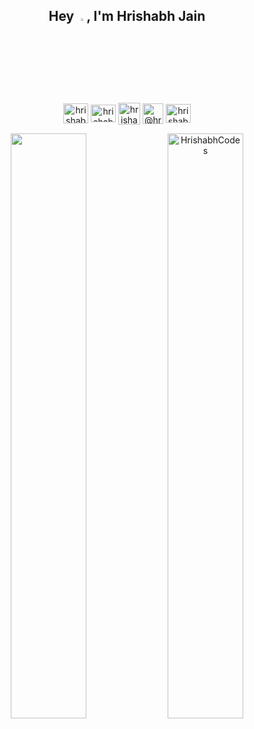 <h2 align="center">Hey <img src="https://github.com/TheDudeThatCode/TheDudeThatCode/blob/master/Assets/Hi.gif" width="3%" style="margin-top: 2px;">, I'm Hrishabh Jain</h2>

<p align="center">
<a href="https://twitter.com/hrishabh_hj" target="blank"><img align="center" src="https://i.pinimg.com/736x/dc/14/bf/dc14bf8657854c461a858844f8d04009.jpg" alt="hrishabhcodes" height="32" width="40" /></a>
<a href="https://linkedin.com/in/hrishabh-jain" target="blank"><img align="center" src="https://raw.githubusercontent.com/rahuldkjain/github-profile-readme-generator/master/src/images/icons/Social/linked-in-alt.svg" alt="hrishabh-jain" height="28" width="40" /></a>
<a style="padding-top: 2px;" href="https://www.leetcode.com/hrishabhcodes" target="blank"><img align="center" src="https://upload.wikimedia.org/wikipedia/commons/1/19/LeetCode_logo_black.png" alt="hrishabhcodes" height="35"  /></a>
<a href="https://medium.com/@hrishabhcodes" target="blank"><img align="center" src="https://cdn.iconscout.com/icon/free/png-256/free-medium-3855923-3201557.png?f=webp&w=128" alt="@hrishabhcodes" height="33" width="33" /></a>
<a href="https://instagram.com/hrishabh.hj" target="blank"><img align="center" src="https://raw.githubusercontent.com/rahuldkjain/github-profile-readme-generator/master/src/images/icons/Social/instagram.svg" alt="hrishabh.hj" height="30" width="40" /></a>
</p>

<p align="center">
  <img width="49%" src="https://github-readme-streak-stats.herokuapp.com?user=HrishabhCodes&hide_border=true&date_format=M%20j%5B%2C%20Y%5D)" />
  <img width="49%" src="https://github-readme-stats.vercel.app/api?username=hrishabhcodes&rank_icon=github&hide_border=true" alt="HrishabhCodes" />
  
 
  
</p>

 <!--<img width="28%" src="https://github-readme-stats.vercel.app/api/top-langs/?username=hrishabhcodes&hide=jupyter%20notebook" alt="HrishabhCodes" />-->

<!-- ![](https://api.visitorbadge.io/api/VisitorHit?user=hrishabhcodes&repo=github-visitors-badge&countColor=00000) -->
<!-- ![](https://komarev.com/ghpvc/?username=hrishabhcodes&color=orange&style=for-the-badge) -->

<!--
**HrishabhCodes/HrishabhCodes** is a ✨ _special_ ✨ repository because its `README.md` (this file) appears on your GitHub profile.

Here are some ideas to get you started:

- 🔭 I’m currently working on ...
- 🌱 I’m currently learning ...
- 👯 I’m looking to collaborate on ...
- 🤔 I’m looking for help with ...
- 💬 Ask me about ...
- 📫 How to reach me: ...
- 😄 Pronouns: ...
- ⚡ Fun fact: ...
-->

